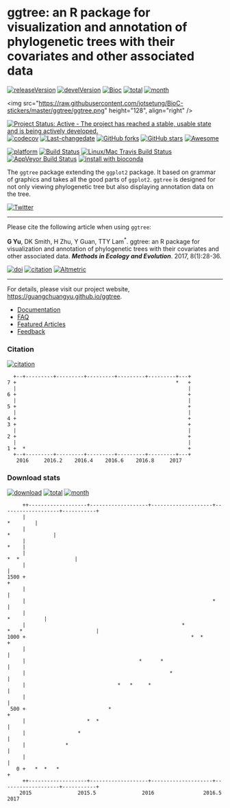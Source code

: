 <!-- README.md is generated from README.Rmd. Please edit that file -->
ggtree: an R package for visualization and annotation of phylogenetic trees with their covariates and other associated data
===========================================================================================================================

[![releaseVersion](https://img.shields.io/badge/release%20version-1.6.10-green.svg?style=flat)](https://bioconductor.org/packages/ggtree) [![develVersion](https://img.shields.io/badge/devel%20version-1.7.9-green.svg?style=flat)](https://github.com/GuangchuangYu/ggtree) [![Bioc](http://www.bioconductor.org/shields/years-in-bioc/ggtree.svg)](https://www.bioconductor.org/packages/devel/bioc/html/ggtree.html#since) [![total](https://img.shields.io/badge/downloads-22881/total-blue.svg?style=flat)](https://bioconductor.org/packages/stats/bioc/ggtree) [![month](https://img.shields.io/badge/downloads-1748/month-blue.svg?style=flat)](https://bioconductor.org/packages/stats/bioc/ggtree)

<img src="https://raw.githubusercontent.com/jotsetung/BioC-stickers/master/ggtree/ggtree.png" height="128", align="right" />

[![Project Status: Active - The project has reached a stable, usable state and is being actively developed.](http://www.repostatus.org/badges/latest/active.svg)](http://www.repostatus.org/#active) [![codecov](https://codecov.io/gh/GuangchuangYu/ggtree/branch/master/graph/badge.svg)](https://codecov.io/gh/GuangchuangYu/ggtree) [![Last-changedate](https://img.shields.io/badge/last%20change-2017--03--06-green.svg)](https://github.com/GuangchuangYu/ggtree/commits/master) [![GitHub forks](https://img.shields.io/github/forks/GuangchuangYu/ggtree.svg)](https://github.com/GuangchuangYu/ggtree/network) [![GitHub stars](https://img.shields.io/github/stars/GuangchuangYu/ggtree.svg)](https://github.com/GuangchuangYu/ggtree/stargazers) [![Awesome](https://cdn.rawgit.com/sindresorhus/awesome/d7305f38d29fed78fa85652e3a63e154dd8e8829/media/badge.svg)](https://awesome-r.com/#awesome-r-graphic-displays)

[![platform](http://www.bioconductor.org/shields/availability/devel/ggtree.svg)](https://www.bioconductor.org/packages/devel/bioc/html/ggtree.html#archives) [![Build Status](http://www.bioconductor.org/shields/build/devel/bioc/ggtree.svg)](https://bioconductor.org/checkResults/devel/bioc-LATEST/ggtree/) [![Linux/Mac Travis Build Status](https://img.shields.io/travis/GuangchuangYu/ggtree/master.svg?label=Mac%20OSX%20%26%20Linux)](https://travis-ci.org/GuangchuangYu/ggtree) [![AppVeyor Build Status](https://img.shields.io/appveyor/ci/Guangchuangyu/ggtree/master.svg?label=Windows)](https://ci.appveyor.com/project/GuangchuangYu/ggtree) [![install with bioconda](https://img.shields.io/badge/install%20with-bioconda-green.svg?style=flat)](http://bioconda.github.io/recipes/bioconductor-ggtree/README.html)

The `ggtree` package extending the `ggplot2` package. It based on grammar of graphics and takes all the good parts of `ggplot2`. `ggtree` is designed for not only viewing phylogenetic tree but also displaying annotation data on the tree.

[![Twitter](https://img.shields.io/twitter/url/https/github.com/GuangchuangYu/ggtree.svg?style=social)](https://twitter.com/intent/tweet?hashtags=ggtree&url=http://onlinelibrary.wiley.com/doi/10.1111/2041-210X.12628/abstract&screen_name=guangchuangyu)

------------------------------------------------------------------------

Please cite the following article when using `ggtree`:

**G Yu**, DK Smith, H Zhu, Y Guan, TTY Lam<sup>\*</sup>. ggtree: an R package for visualization and annotation of phylogenetic trees with their covariates and other associated data. ***Methods in Ecology and Evolution***. 2017, 8(1):28-36.

[![doi](https://img.shields.io/badge/doi-10.1111/2041--210X.12628-green.svg?style=flat)](http://dx.doi.org/10.1111/2041-210X.12628) [![citation](https://img.shields.io/badge/cited%20by-8-green.svg?style=flat)](https://scholar.google.com.hk/scholar?oi=bibs&hl=en&cites=7268358477862164627) [![Altmetric](https://img.shields.io/badge/Altmetric-352-green.svg?style=flat)](https://www.altmetric.com/details/10533079)

------------------------------------------------------------------------

For details, please visit our project website, <https://guangchuangyu.github.io/ggtree>.

-   [Documentation](https://guangchuangyu.github.io/ggtree/documentation/)
-   [FAQ](https://guangchuangyu.github.io/ggtree/faq/)
-   [Featured Articles](https://guangchuangyu.github.io/ggtree/featuredArticles/)
-   [Feedback](https://guangchuangyu.github.io/ggtree/#feedback)

### Citation

[![citation](https://img.shields.io/badge/cited%20by-8-green.svg?style=flat)](https://scholar.google.com.hk/scholar?oi=bibs&hl=en&cites=7268358477862164627)

      +--+---------+---------+---------+---------+---------+---+
    7 +                                                    *   +
      |                                                        |
    6 +                                                        +
      |                                                        |
    5 +                                                        +
      |                                                        |
    4 +                                                        +
    3 +                                                        +
      |                                                        |
    2 +                                                        +
      |                                                        |
    1 +  *                                                     +
      +--+---------+---------+---------+---------+---------+---+
       2016     2016.2    2016.4    2016.6    2016.8     2017   

### Download stats

[![download](http://www.bioconductor.org/shields/downloads/ggtree.svg)](https://bioconductor.org/packages/stats/bioc/ggtree) [![total](https://img.shields.io/badge/downloads-22881/total-blue.svg?style=flat)](https://bioconductor.org/packages/stats/bioc/ggtree) [![month](https://img.shields.io/badge/downloads-1748/month-blue.svg?style=flat)](https://bioconductor.org/packages/stats/bioc/ggtree)

         ++-------------------+-------------------+--------------------+-------------------+-----------+
         |                                                                                    *        |
         |                                                                              *              |
         |                                                                                        *    |
         |                                                                       *  *                  |
         |                                                                                             |
    1500 +                                                                                             +
         |                                                                                             |
         |                                                             *                               |
         |                                                                                 *           |
         |                                                   *            *   *                        |
    1000 +                                                      *  *                                   +
         |                                                                                             |
         |                                     *      *                                                |
         |                                               *                                             |
         |                              *   *     *                                                    |
         |                                                                                             |
     500 +                           *                                                                 +
         |                    *  *                                                                     |
         |                 *                                                                           |
         |             *                                                                               |
         |                                                                                             |
       0 +   *  *   *                                                                                  +
         ++-------------------+-------------------+--------------------+-------------------+-----------+
        2015               2015.5               2016                2016.5               2017

